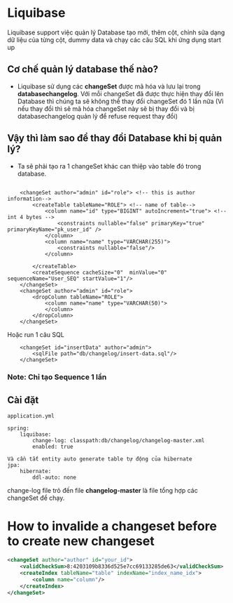 # Liquibase

Liquibase support việc quản lý Database tạo mới, thêm cột, chỉnh sửa dạng dữ liệu của từng cột, dummy data và chạy các câu SQL khi ứng dụng start up

## Cơ chế quản lý database thế nào?

- Liquibase sử dụng các **changeSet** được mã hóa và lưu lại trong **databasechangelog**. Với mỗi changeSet đã được thực hiện thay đổi lên Database thì chúng ta sẽ không thể thay đổi changeSet đó 1 lần nữa (Vì nếu thay đổi thì sẽ mã hóa changeSet này sẽ bị thay đổi và bị databasechangelog quản lý để refuse request thay đổi)

## Vậy thì làm sao để thay đổi Database khi bị quản lý?

- Ta sẽ phải tạo ra 1 changeSet khác can thiệp vào table đó trong database.

```text

    <changeSet author="admin" id="role"> <!-- this is author information-->
        <createTable tableName="ROLE"> <!-- name of table-->
            <column name="id" type="BIGINT" autoIncrement="true"> <!--int 4 bytes -->
                <constraints nullable="false" primaryKey="true" primaryKeyName="pk_user_id" />
            </column>
            <column name="name" type="VARCHAR(255)">
                <constraints nullable="false"/>
            </column>

        </createTable>
        <createSequence cacheSize="0"  minValue="0" sequenceName="User_SEQ" startValue="1"/>
    </changeSet>
    <changeSet author="admin" id="role">
        <dropColumn tableName="ROLE">
            <column name="name" type="VARCHAR(50)">
            </column>
        </dropColumn>
    </changeSet>
```

Hoặc run 1 câu SQL

```text
    <changeSet id="insertData" author="admin">
        <sqlFile path="db/changelog/insert-data.sql"/>
    </changeSet>
```
### Note: Chỉ tạo Sequence 1 lần

## Cài đặt
```text
application.yml

spring:
    liquibase:
        change-log: classpath:db/changelog/changelog-master.xml
        enabled: true
 
Và cần tắt entity auto generate table tự động của hibernate
jpa:
    hibernate:
        ddl-auto: none
```
change-log file trỏ đến file **changelog-master** là file tổng hợp các changeSet để chạy.


# How to invalide a changeset before to create new changeset

```xml
<changeSet author="author" id="your_id">
    <validCheckSum>8:4203109b8336d525e7cc69133285de63</validCheckSum>
    <createIndex tableName="table" indexName="index_name_idx">
        <column name="column"/>
    </createIndex>
</changeSet>
```
